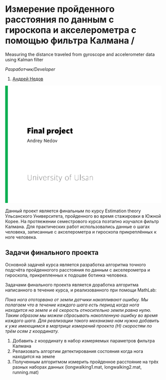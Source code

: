 # Измерение пройденного расстояния по данным с гироскопа и акселерометра с помощью фильтра Калмана / 
Measuring the distance traveled from gyroscope and accelerometer data using Kalman filter

*Разработчик/Developer*
1. [Андрей Недов](github.com/Andrey-Nedov-is-a-human)

<img src="/imgs/img1.jpg" width="700"/>

Данный проект является финальным по курсу Estimation theory Ульсанского Университета, пройденного во время стажировки в Южной Корее. 
На протяежении семестрового курса поэтапно изучался фильтр Калмана. Для практических работ использовались данные о шагах человека, 
записанные с акселерометра и гироскопа прикреплённых к ноге человека.

## Задачи финального проекта

Основной задачей курса является разработка алгоритма точного подсчёта пройденногого расстояния по данным с акселерометра и гироскопа, прикрепленных к подошве ботинка человека.

Задачами финального проекта является доработка алгоритма написанного в течение курса, и реализованного при помощи MathLab:

_Пока нога ототорвана от земли датчики накапливают ошибку. Мы полагаем что в течение каждого шага есть период когда нога находится на земле и её скорость относительно земли равна нулю. Таким образом мы можем сбрасывать накопленную ошибку во время каждого шага. Для реализации такого механизма нам нужно добавить к уже имеющимся в мартрице измерений проекта (H) скоростям по трём осям z координату._

1. Добавить z координату в набор измеряемых параметров фильтра Калмана
2. Релаизовать алгортим детектирования состояния когда нога находится на земле
3. Полученным алгоритмом измерить пройденное расстояние на трёх разных наборах данных (longwalking1.mat, longwalking2.mat, running.mat)
